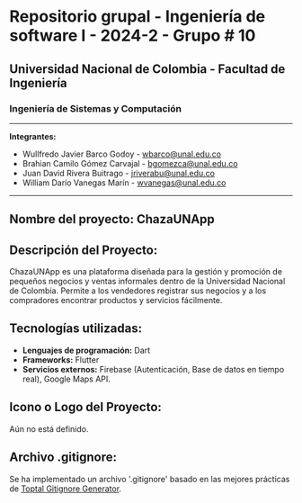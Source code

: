 # Repositorio grupal - Ingeniería de software I - 2024-2 - Grupo # 10
## Universidad Nacional de Colombia - Facultad de Ingeniería
### Ingeniería de Sistemas y Computación
---
**Integrantes:**
* Wullfredo Javier Barco Godoy - wbarco@unal.edu.co
* Brahian Camilo Gómez Carvajal - bgomezca@unal.edu.co
* Juan David Rivera Buitrago - jriverabu@unal.edu.co
* William Darío Vanegas Marín - wvanegas@unal.edu.co
---
**Nombre del proyecto:** ChazaUNApp
---
## Descripción del Proyecto:
ChazaUNApp es una plataforma diseñada para la gestión y promoción de pequeños negocios y ventas informales dentro de la Universidad Nacional de Colombia. Permite a los vendedores registrar sus negocios y a los compradores encontrar productos y servicios fácilmente.

## Tecnologías utilizadas:
- **Lenguajes de programación:** Dart
- **Frameworks:** Flutter
- **Servicios externos:** Firebase (Autenticación, Base de datos en tiempo real), Google Maps API.

## Icono o Logo del Proyecto: 
Aún no está definido.

## Archivo .gitignore:
Se ha implementado un archivo '.gitignore' basado en las mejores prácticas de [Toptal Gitignore Generator](https://www.toptal.com/developers/gitignore).
